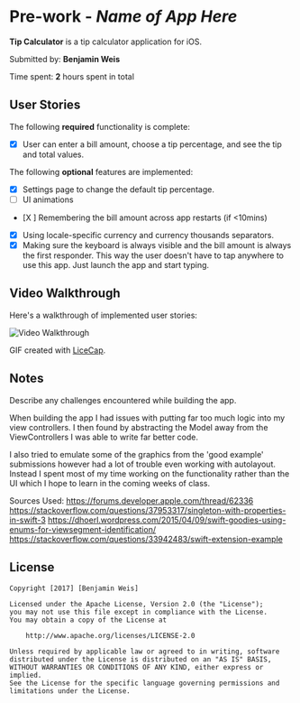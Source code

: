 # Pre-work - *Name of App Here*

**Tip Calculator** is a tip calculator application for iOS.

Submitted by: **Benjamin Weis**

Time spent: **2** hours spent in total

## User Stories

The following **required** functionality is complete:

* [X] User can enter a bill amount, choose a tip percentage, and see the tip and total values.

The following **optional** features are implemented:
* [X] Settings page to change the default tip percentage.
* [ ] UI animations
* [X ] Remembering the bill amount across app restarts (if <10mins)
* [X] Using locale-specific currency and currency thousands separators.
* [X] Making sure the keyboard is always visible and the bill amount is always the first responder. This way the user doesn't have to tap anywhere to use this app. Just launch the app and start typing.

## Video Walkthrough 

Here's a walkthrough of implemented user stories:

<img src='http://i.imgur.com/link/to/your/gif/file.gif' title='Video Walkthrough' width='' alt='Video Walkthrough' />

GIF created with [LiceCap](http://www.cockos.com/licecap/).

## Notes

Describe any challenges encountered while building the app.

When building the app I had issues with putting far too much logic into my view
controllers.  I then found by abstracting the Model away from the
ViewControllers I was able to write far better code.

I also tried to emulate some of the graphics from the 'good example'
submissions however had a lot of trouble even working with autolayout.  Instead
I spent most of my time working on the functionality rather than the UI which
I hope to learn in the coming weeks of class.

Sources Used:
https://forums.developer.apple.com/thread/62336
https://stackoverflow.com/questions/37953317/singleton-with-properties-in-swift-3
https://dhoerl.wordpress.com/2015/04/09/swift-goodies-using-enums-for-viewsegment-identification/
https://stackoverflow.com/questions/33942483/swift-extension-example

## License

    Copyright [2017] [Benjamin Weis]

    Licensed under the Apache License, Version 2.0 (the "License");
    you may not use this file except in compliance with the License.
    You may obtain a copy of the License at

        http://www.apache.org/licenses/LICENSE-2.0

    Unless required by applicable law or agreed to in writing, software
    distributed under the License is distributed on an "AS IS" BASIS,
    WITHOUT WARRANTIES OR CONDITIONS OF ANY KIND, either express or implied.
    See the License for the specific language governing permissions and
    limitations under the License.
